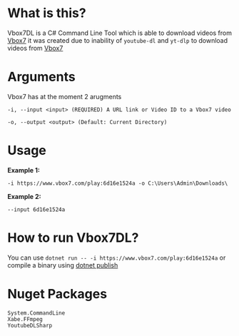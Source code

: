 # What is this?
Vbox7DL is a C# Command Line Tool which is able to download videos from [Vbox7](https://www.vbox7.com/) it was created due to inability of `youtube-dl` and `yt-dlp` to download videos from [Vbox7](https://www.vbox7.com/)

# Arguments
Vbox7 has at the moment 2 arugments
```
-i, --input <input> (REQUIRED) A URL link or Video ID to a Vbox7 video

-o, --output <output> (Default: Current Directory)
```

# Usage
**Example 1:**
```
-i https://www.vbox7.com/play:6d16e1524a -o C:\Users\Admin\Downloads\
```
**Example 2:**
```
--input 6d16e1524a
```

# How to run Vbox7DL?
You can use `dotnet run -- -i https://www.vbox7.com/play:6d16e1524a` or compile a binary using [dotnet publish](https://learn.microsoft.com/en-us/dotnet/core/tools/dotnet-publish)

# Nuget Packages
```
System.CommandLine
Xabe.FFmpeg
YoutubeDLSharp
```